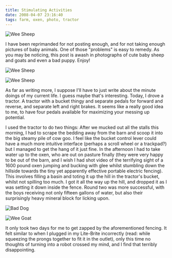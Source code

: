 ```yaml
---
title: Stimulating Activities
date: 2008-04-07 23:16:40
tags: farm, oxen, photo, tractor
---
```


![Wee Sheep](/2397703260.jpg)

I have been reprimanded for not posting enough, and for not taking
enough pictures of baby animals. One of those "problems" is easy to
remedy. As you may be noticing, this post is awash in photographs
of cute baby sheep and goats and even a bad puppy. Enjoy!

![Wee Sheep](/2397696690.jpg)

![Wee Sheep](/2397689766.jpg)

As far as writing more, I suppose I'll have to just write about the
minute doings of my current life. I guess maybe that's interesting.
Today, I drove a tractor. A tractor with a bucket thingy and
separate pedals for forward and reverse, and separate left and
right brakes. It seems like a really good idea to me, to have four
pedals available for maximizing your messing up potential.

I used the tractor to do two things: After we mucked out all the
stalls this morning, I had to scrape the bedding away from the barn
and scoop it into the big steamy pile of cow goo. I feel like the
bucket control lever could have a much more intuitive interface
(perhaps a scroll wheel or a trackpad?) but I managed to get the
hang of it just fine. In the afternoon I had to take water up to
the oxen, who are out on pasture finally (they were very happy to
be out of the barn, and I wish I had shot video of the terrifying
sight of a 1600 pound oxen jumping and bucking with glee whilst
stumbling down the hillside towards the tiny yet apparently
effective portable electric fencing). This involves filling a basin
and toting it up the hill in the tractor's bucket, whilst not
spilling too much. I got it all the way up the hill, and dropped it
as I was setting it down inside the fence. Round two was more
successful, with the boys receiving not only fifteen gallons of
water, but also their surprisingly heavy mineral block for licking
upon.

![Bad Dog](/2396852459.jpg)

![Wee Goat](/2396850507.jpg)

It only took two days for me to get zapped by the aforementioned
fencing. It felt similar to when I plugged in my Lite-Brite
incorrectly (read: while squeezing the prongs together to fit it in
the outlet), only this time no thoughts of turning into a robot
crossed my mind, and I find that terribly disappointing.
